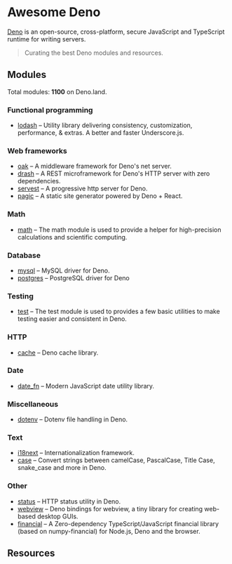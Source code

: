 # Awesome Deno

[Deno](https://github.com/denoland) is an open-source, cross-platform, secure JavaScript and TypeScript runtime for writing servers.

> Curating the best Deno modules and resources.

## Modules

Total modules: <strong>1100</strong> on Deno.land.

### Functional programming

  * [lodash](https://github.com/lodash/lodash) – Utility library delivering consistency, customization, performance, & extras. A better and faster Underscore.js.

### Web frameworks

  * [oak](https://github.com/oakserver/oak) – A middleware framework for Deno's net server.
  * [drash](https://github.com/drashland/deno-drash) – A REST microframework for Deno's HTTP server with zero dependencies.
  * [servest](https://github.com/keroxp/servest) – A progressive http server for Deno.
  * [pagic](https://github.com/xcatliu/pagic) – A static site generator powered by Deno + React.

### Math

  * [math](https://github.com/axetroy/deno_math) – The math module is used to provide a helper for high-precision calculations and scientific computing.

### Database

  * [mysql](https://github.com/manyuanrong/deno_mysql) – MySQL driver for Deno.
  * [postgres](https://github.com/deno-postgres/deno-postgres) – PostgreSQL driver for Deno

### Testing

  * [test](https://github.com/denoland/deno/tree/v1.4.5/std/testing) – The test module is used to provides a few basic utilities to make testing easier and consistent in Deno.

### HTTP

  * [cache](https://github.com/denosaurs/cache) – Deno cache library.

### Date

  * [date_fn](https://github.com/date-fns/date-fns) – Modern JavaScript date utility library.

### Miscellaneous

  * [dotenv](https://github.com/pietvanzoen/deno-dotenv) – Dotenv file handling in Deno.

### Text

  * [i18next](https://github.com/i18next/i18next) – Internationalization framework.
  * [case](https://github.com/justjavac/deno-change-case) – Convert strings between camelCase, PascalCase, Title Case, snake_case and more in Deno.

### Other

  * [status](https://github.com/denosaurs/status) – HTTP status utility in Deno.
  * [webview](https://github.com/webview/webview_deno) – Deno bindings for webview, a tiny library for creating web-based desktop GUIs.
  * [financial](https://github.com/lmammino/financial) – A Zero-dependency TypeScript/JavaScript financial library (based on numpy-financial) for Node.js, Deno and the browser.

<!--

### Debugging / Profiling

### Logging

### Command-line utilities

### Filesystem

### Real-time

### Image

### Number

### Date

### URL

### Data validation

### Compression

### Network

### Security

-->

## Resources
